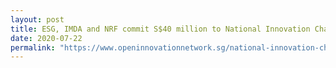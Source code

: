 ```yaml
---
layout: post
title: ESG, IMDA and NRF commit S$40 million to National Innovation Challenges to help companies emerge stronger post-COVID
date: 2020-07-22
permalink: "https://www.openinnovationnetwork.sg/national-innovation-challenges/media-centre"
---
```

